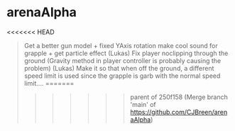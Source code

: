 # arenaAlpha
 
<<<<<<< HEAD
> Get a better gun model + fixed YAxis rotation
> make cool sound for grapple + get particle effect
> (Lukas) Fix player noclipping through the ground (Gravity method in player controller is probably causing the problem)
> (Lukas) Make it so that when off the ground, a different speed limit is used since the grapple is garb with the normal speed limit....
=======
>>>>>>> parent of 250f158 (Merge branch 'main' of https://github.com/CJBreen/arenaAlpha)
